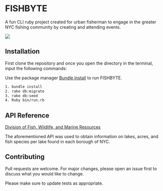 # FISHBYTE 
 A fun CLI ruby project created for urban fisherman to engage in the greater NYC fishing community by creating and attending events. 

![](EMELYFISHY.gif)
## Installation
First clone the repository and once you open the directory in the terminal, input the following commands: 

Use the package manager [Bundle install](https://bundler.io/) to run FISHBYTE.

```bash
1. bundle install
2. rake db:migrate 
3. rake db:seed 
4. Ruby bin/run.rb
```

## API Reference 
[Division of Fish, Wildlife, and Marine Resources](https://data.ny.gov/Recreation/Recommended-Fishing-Lakes-and-Ponds/mw8j-wduf)

The aforementioned API was used to obtain information on lakes, acres, and fish species per lake found in each borough of NYC. 


## Contributing
Pull requests are welcome. For major changes, please open an issue first to discuss what you would like to change.

Please make sure to update tests as appropriate.

<!-- ##  -->
<!-- [MIT](https://choosealicense.com/licenses/mit/) -->